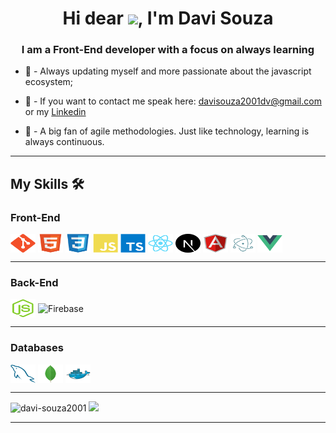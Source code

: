 <h1 align="center">Hi dear <img src="https://raw.githubusercontent.com/kaueMarques/kaueMarques/master/hi.gif" width="30px">, I'm Davi Souza</h1>
<h3 align="center">I am a Front-End developer with a focus on always learning</h3>


- 📕 - Always updating myself and more passionate about the javascript ecosystem;

- 💬 - If you want to contact me speak here: davisouza2001dv@gmail.com  or my <a href="https://www.linkedin.com/in/davi-souza2001/"> Linkedin </a>

- 🚀 - A big fan of agile methodologies. Just like technology, learning is always continuous.

<hr>

## My Skills 🛠
<!--
<p align="center">
  <img alt="Git" src="https://img.shields.io/badge/git%20-%23F05556.svg?&style=for-the-badge&logo=git&logoColor=white"/>
  <img alt="javascript" src="https://img.shields.io/badge/JavaScript-323330?style=for-the-badge&logo=javascript&logoColor=F7DF1E"/> 
  <img alt="HTML" src="https://img.shields.io/badge/HTML5-E34F26?style=for-the-badge&logo=html5&logoColor=white"/>
  <img alt="CSS" src="https://img.shields.io/badge/CSS3-1572B6?style=for-the-badge&logo=css3&logoColor=white"/>	
  <img alt="Typecript" src="https://img.shields.io/badge/TypeScript-007ACC?style=for-the-badge&logo=typescript&logoColor=white"/>
  <img alt="React" src="https://img.shields.io/badge/-React-black?style=flat-square&logo=react" width="83px"/>
  <img alt="ReactNative" src="https://img.shields.io/badge/-ReactNative-black?style=flat-square&logo=react" width="130px"/>
  <img alt="Next" src="https://img.shields.io/badge/-Next-black?style=flat-square&logo=react" width="73px"/>
  <img alt="Angular" src="https://img.shields.io/badge/-Angular-black?style=flat-square&logo=angular" width="93px"/>
  <img alt="Electron" src="https://img.shields.io/badge/-Electron-black?style=flat-square&logo=electron" width="98px"/>
  <img alt="Vue" src="https://img.shields.io/badge/-Vue-black?style=flat-square&logo=vue" width="43px"/>
  <img alt="Node" src="https://img.shields.io/badge/-Nodejs-black?style=flat-square&logo=Node.js" width="90px"/>
  <img alt="Firebase" src="https://img.shields.io/badge/-Firebase-black?style=flat-square&logo=firebase" width="98px"/>
  <br>
</p>
-->
### Front-End

<div>
<img align="center" alt="-Js" height="30" width="40" src="https://raw.githubusercontent.com/devicons/devicon/master/icons/git/git-plain.svg">
<img align="center" alt="-HTML" height="30" width="40" src="https://raw.githubusercontent.com/devicons/devicon/master/icons/html5/html5-original.svg">
<img align="center" alt="-CSS" height="30" width="40" src="https://raw.githubusercontent.com/devicons/devicon/master/icons/css3/css3-original.svg">
<img align="center" alt="-Js" height="30" width="40" src="https://raw.githubusercontent.com/devicons/devicon/master/icons/javascript/javascript-plain.svg">
<img align="center" alt="-CSS" height="30" width="40" src="https://raw.githubusercontent.com/devicons/devicon/master/icons/typescript/typescript-original.svg">
<img align="center" alt="-CSS" height="30" width="40" src="https://raw.githubusercontent.com/devicons/devicon/master/icons/react/react-original.svg">
<img align="center" alt="-CSS" height="30" width="40" src="https://raw.githubusercontent.com/devicons/devicon/master/icons/nextjs/nextjs-original.svg">
<img align="center" alt="-CSS" height="30" width="40" src="https://raw.githubusercontent.com/devicons/devicon/master/icons/angularjs/angularjs-original.svg">
<img align="center" alt="-CSS" height="30" width="40" src="https://raw.githubusercontent.com/devicons/devicon/master/icons/electron/electron-original.svg">
<img align="center" alt="-CSS" height="30" width="40" src="https://raw.githubusercontent.com/devicons/devicon/master/icons/vuejs/vuejs-original.svg">
<br>
<hr>
  
### Back-End
  
<img align="center" alt="-CSS" height="30" width="40" src="https://raw.githubusercontent.com/devicons/devicon/master/icons/nodejs/nodejs-original.svg">
<img align="center" alt="Firebase" src="https://img.shields.io/badge/-Firebase-black?style=flat-square&logo=firebase" width="98px" height="30px"/>

<br>
<hr>
 
### Databases
  
<img align="center" alt="-CSS" height="30" width="40" src="https://raw.githubusercontent.com/devicons/devicon/master/icons/mysql/mysql-original.svg"> 
<img align="center" alt="-CSS" height="30" width="40" src="https://raw.githubusercontent.com/devicons/devicon/master/icons/mongodb/mongodb-original.svg"> 
<img align="center" alt="-CSS" height="30" width="40" src="https://raw.githubusercontent.com/devicons/devicon/master/icons/docker/docker-original.svg">



</div>

<hr>
<div style="display: inline_block">
<img height="180em" src="https://github-readme-stats.vercel.app/api?username=davi-souza2001&&show_icons=true&title_color=ffffff&icon_color=bb2acf&text_color=daf7dc&bg_color=151515" alt="davi-souza2001"/> <img height="180em" src="https://github-readme-stats.vercel.app/api/top-langs/?username=davi-souza2001&layout=compact&langs_count=16&theme=dracula"/>
 
 <hr>
 

<!---
 <a href="">
    <img src="https://img.shields.io/badge/Instagram-FF0080?style=for-the-badge&logo=instagram&logoColor=white"/>
  </a>
--->
 
</div>

 
<!---
davi-souza2001/davi-souza2001 is a ✨ special ✨ repository because its `README.md` (this file) appears on your GitHub profile.
You can click the Preview link to take a look at your changes...
--->

